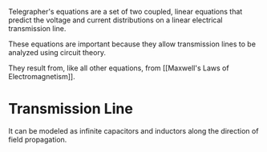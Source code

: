 Telegrapher's equations are a set of two coupled, linear equations that predict the voltage and current distributions on a linear electrical transmission line.

These equations are important because they allow transmission lines to be analyzed using circuit theory.

They result from, like all other equations, from [[Maxwell's Laws of Electromagnetism]].
# Transmission Line

It can be modeled as infinite capacitors and inductors along the direction of field propagation.

